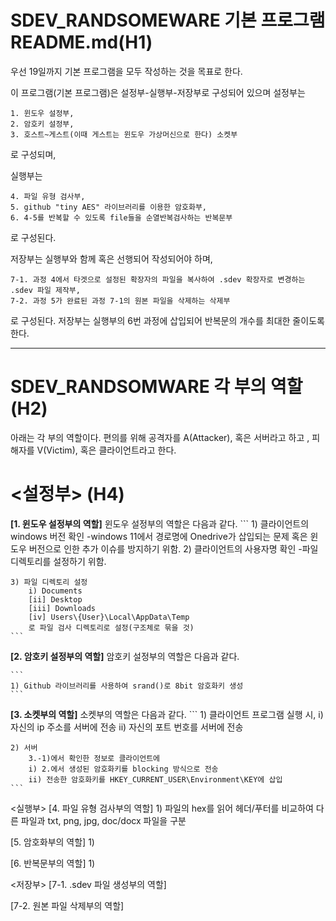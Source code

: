 # SDEV_RANDSOMEWARE 기본 프로그램 README.md(H1)

우선 19일까지 기본 프로그램을 모두 작성하는 것을 목표로 한다.

이 프로그램(기본 프로그램)은 설정부-실행부-저장부로 구성되어 있으며
설정부는 
```
1. 윈도우 설정부, 
2. 암호키 설정부,
3. 호스트~게스트(이때 게스트는 윈도우 가상머신으로 한다) 소켓부
```
로 구성되며,

실행부는
```
4. 파일 유형 검사부, 
5. github "tiny AES" 라이브러리를 이용한 암호화부,
6. 4-5를 반복할 수 있도록 file들을 순열반복검사하는 반복문부
```
로 구성된다. 

저장부는 실행부와 함께 혹은 선행되어 작성되어야 하며,
```
7-1. 과정 4에서 타겟으로 설정된 확장자의 파일을 복사하여 .sdev 확장자로 변경하는 .sdev 파일 제작부,
7-2. 과정 5가 완료된 과정 7-1의 원본 파일을 삭제하는 삭제부
```
로 구성된다.
저장부는 실행부의 6번 과정에 삽입되어 반복문의 개수를 최대한 줄이도록 한다.

***
# SDEV_RANDSOMWARE 각 부의 역할 (H2)

아래는 각 부의 역할이다. 
편의를 위해 공격자를 A(Attacker), 혹은 서버라고 하고 , 피해자를 V(Victim), 혹은 클라이언트라고 한다.


# <설정부> (H4)
**[1. 윈도우 설정부의 역할]**
윈도우 설정부의 역할은 다음과 같다.
	```
	1) 클라이언트의 windows 버전 확인
		-windows 11에서 경로명에 Onedrive가 삽입되는 문제 혹은 윈도우 버전으로 인한 추가 이슈를 방지하기 위함.
	2) 클라이언트의 사용자명 확인
		-파일 디렉토리를 설정하기 위함.
		
	3) 파일 디렉토리 설정
		i) Documents
		[ii] Desktop 
		[iii] Downloads 
		[iv] Users\{User}\Local\AppData\Temp
 		로 파일 검사 디렉토리로 설정(구조체로 묶을 것)
	```
 
**[2. 암호키 설정부의 역할]**
암호키 설정부의 역할은 다음과 같다. 

 	```	
 	1) Github 라이브러리를 사용하여 srand()로 8bit 암호화키 생성
	```
 
**[3. 소켓부의 역할]**
소켓부의 역할은 다음과 같다.
	```
 	1) 클라이언트
		프로그램 실행 시, 
		i) 자신의 ip 주소를 서버에 전송
		ii) 자신의 포트 번호를 서버에 전송

	2) 서버 
		3.-1)에서 확인한 정보로 클라이언트에
		i) 2.에서 생성된 암호화키를 blocking 방식으로 전송
		ii) 전송한 암호화키를 HKEY_CURRENT_USER\Environment\KEY에 삽입 
	```
 
<실행부>
[4. 파일 유형 검사부의 역할]
	1) 파일의 hex를 읽어 헤더/푸터를 비교하여 다른 파일과 txt, png, jpg, doc/docx 파일을 구분

[5. 암호화부의 역할]
	1)  

[6. 반복문부의 역할]
	1) 

<저장부>
[7-1. .sdev 파일 생성부의 역할]

[7-2. 원본 파일 삭제부의 역할]    
